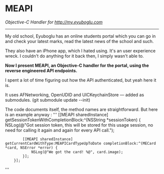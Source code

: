 # MEAPI
*Objective-C Handler for http://my.eyuboglu.com*

***

My old school, Eyuboglu has an online students portal which you can go in and check your latest marks, read the latest news of the school and such.

They also have an iPhone app, which I hated using. It's an user experience wreck. I couldn't do anything for it back then, I simply wasn't able to.


**Now I present MEAPI, an Objective-C handler for the portal, using the reverse engineered API endpoints.**

I spent a lot of time figuring out how the API authenticated, but yeah here it is.

It uses AFNetworking, OpenUDID and UICKeychainStore — added as submodules. (git submodule update --init)

The code documents itself, the method names are straightforward.
But here is an example anyway : 
'''
        [[MEAPI sharedInstance] getSessionTokenWithCompletionBlock:^(NSString *sessionToken) {
            NSLog(@"Got session token, this will be stored for this usage session, no need for calling it again and again for every API call.");
            
            [[MEAPI sharedInstance] getCurrentCardWithType:MEAPICardTypeUpToDate completionBlock:^(MECard *card, NSError *error) {
                NSLog(@"We got the card! %@", card.image);
            }];
        }];
'''
